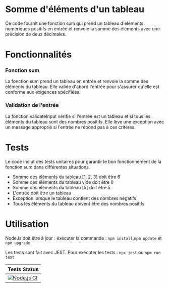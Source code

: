 <h1>Somme d'éléments d'un tableau</h1>
<p>Ce code fournit une fonction sum qui prend un tableau d'éléments numériques positifs en entrée et renvoie la somme des éléments avec une précision de deux décimales.</p>

<h1>Fonctionnalités</h1>
<h3>Fonction sum</h3>
<p>La fonction sum prend un tableau en entrée et renvoie la somme des éléments du tableau. Elle valide d'abord l'entrée pour s'assurer qu'elle est conforme aux exigences spécifiées.</p>

<h3>Validation de l'entrée</h3>
<p>La fonction validateInput vérifie si l'entrée est un tableau et si tous les éléments du tableau sont des nombres positifs. Elle lève une exception avec un message approprié si l'entrée ne répond pas à ces critères.</p>

<h1>Tests</h1>
<p>Le code inclut des tests unitaires pour garantir le bon fonctionnement de la fonction sum dans différentes situations.</p>

<ul>
  <li>Somme des éléments du tableau [1, 2, 3] doit être 6</li>
<li>Somme des éléments du tableau vide doit être 0</li>
<li>Somme des éléments du tableau [5] doit être 5</li>
<li>L'entrée doit être un tableau</li>
<li>Exception lorsque le tableau contient des nombres négatifs</li>
<li>Tous les éléments du tableau doivent être des nombres positifs</li>
</ul>


<h1>Utilisation</h1>
<p>NodeJs doit être à jour : éxécuter la commande : <code>npm install</code>,<code>npm update</code> et <code>npm upgrade</code></p>

<p>Les tests sont fait avec JEST. Pour exécuter les tests : <code>npx jest</code> ou <code>npm run test</code></p>


| Tests Status |
| ------- |
| [![Node.js CI](https://github.com/DCKeanu/tdd_keanu_colin/actions/workflows/node.js.yml/badge.svg)](https://github.com/DCKeanu/tdd_keanu_colin/actions/workflows/node.js.yml)
